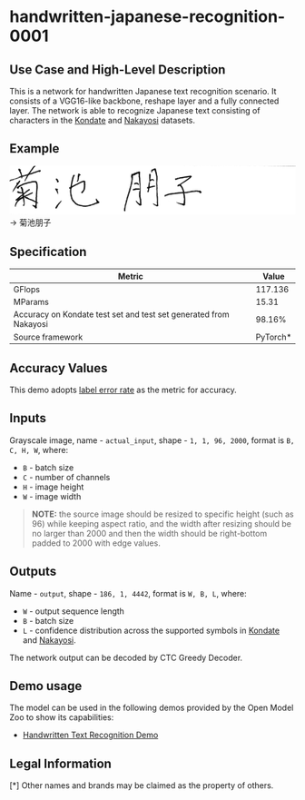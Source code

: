 # handwritten-japanese-recognition-0001

## Use Case and High-Level Description

This is a network for handwritten Japanese text recognition scenario. It consists of a VGG16-like backbone,
reshape layer and a fully connected layer.
The network is able to recognize Japanese text consisting of characters in the [Kondate](http://web.tuat.ac.jp/~nakagawa/database/en/kondate_about.html) and [Nakayosi](http://web.tuat.ac.jp/~nakagawa/database/en/about_nakayosi.html) datasets.

## Example

![](./assets/handwritten-japanese-recognition-0001.png) -> 菊池朋子

## Specification

| Metric                                                            | Value              |
|-------------------------------------------------------------------|--------------------|
| GFlops                                                            | 117.136            |
| MParams                                                           | 15.31              |
| Accuracy on Kondate test set and test set generated from Nakayosi | 98.16%             |
| Source framework                                                  | PyTorch\*          |

## Accuracy Values

This demo adopts [label error rate](https://dl.acm.org/doi/abs/10.1145/1143844.1143891) as the metric for accuracy.

## Inputs

Grayscale image, name - `actual_input`, shape - `1, 1, 96, 2000`, format is `B, C, H, W`, where:

- `B` - batch size
- `C` - number of channels
- `H` - image height
- `W` - image width

> **NOTE:**  the source image should be resized to specific height (such as 96) while keeping aspect ratio, and the width after resizing should be no larger than 2000 and then the width should be right-bottom padded to 2000 with edge values.

## Outputs

Name - `output`, shape - `186, 1, 4442`, format is `W, B, L`, where:

- `W` - output sequence length
- `B` - batch size
- `L` - confidence distribution across the supported symbols in [Kondate](http://web.tuat.ac.jp/~nakagawa/database/en/kondate_about.html) and [Nakayosi](http://web.tuat.ac.jp/~nakagawa/database/en/about_nakayosi.html).

The network output can be decoded by CTC Greedy Decoder.

## Demo usage

The model can be used in the following demos provided by the Open Model Zoo to show its capabilities:

* [Handwritten Text Recognition Demo](../../../demos/handwritten_text_recognition_demo/python/README.md)

## Legal Information
[*] Other names and brands may be claimed as the property of others.
